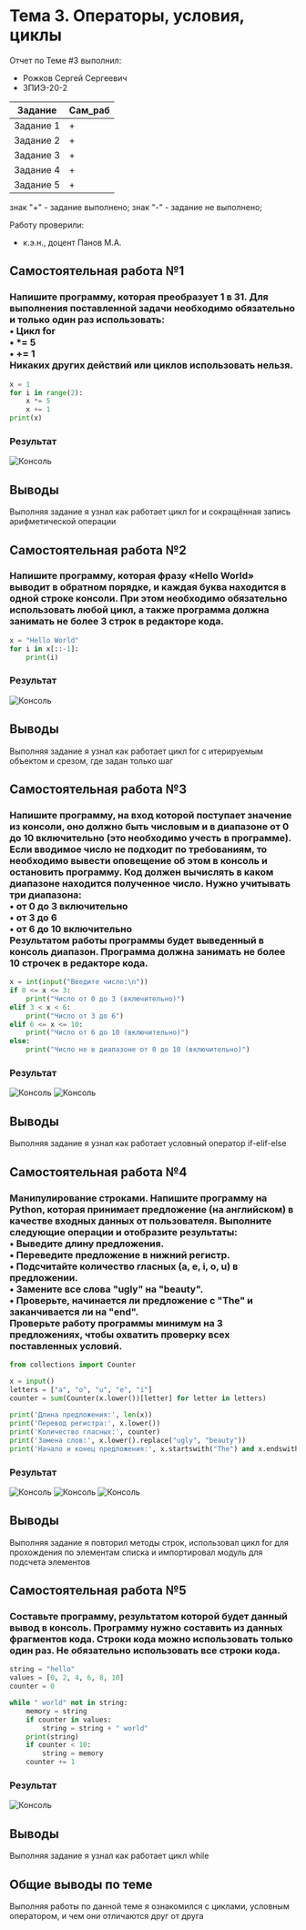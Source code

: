 # Тема 3. Операторы, условия, циклы
Отчет по Теме #3 выполнил:
- Рожков Сергей Сергеевич
- ЗПИЭ-20-2

| Задание | Сам_раб |
| ------  | ------ |
| Задание 1 | + |
| Задание 2 | + |
| Задание 3 | + |
| Задание 4 | + |
| Задание 5 | + |

знак "+" - задание выполнено; знак "-" - задание не выполнено;

Работу проверили:
- к.э.н., доцент Панов М.А.

## Самостоятельная работа №1
### Напишите программу, которая преобразует 1 в 31. Для выполнения поставленной задачи необходимо обязательно и только один раз использовать:<br>• Цикл for<br>• *= 5<br>• += 1<br>Никаких других действий или циклов использовать нельзя.

```python
x = 1
for i in range(2):
    x *= 5
    x += 1
print(x)
```

### Результат
![Консоль](https://github.com/samecss/SE/blob/c1c5676129afa4c46069122373c3ec5dad3e2296/%D1%81%D0%BA%D1%80%D0%B8%D0%BD%D1%8B/1.png)

## Выводы
Выполняя задание я узнал как работает цикл for и сокращённая запись арифметической операции

## Самостоятельная работа №2
### Напишите программу, которая фразу «Hello World» выводит в обратном порядке, и каждая буква находится в одной строке консоли. При этом необходимо обязательно использовать любой цикл, а также программа должна занимать не более 3 строк в редакторе кода.

```python
x = "Hello World"
for i in x[::-1]:
    print(i)
```

### Результат
![Консоль](https://github.com/samecss/SE/blob/c1c5676129afa4c46069122373c3ec5dad3e2296/%D1%81%D0%BA%D1%80%D0%B8%D0%BD%D1%8B/2.png)

## Выводы
Выполняя задание я узнал как работает цикл for с итерируемым объектом и срезом, где задан только шаг
  
## Самостоятельная работа №3
### Напишите программу, на вход которой поступает значение из консоли, оно должно быть числовым и в диапазоне от 0 до 10 включительно (это необходимо учесть в программе). Если вводимое число не подходит по требованиям, то необходимо вывести оповещение об этом в консоль и остановить программу. Код должен вычислять в каком диапазоне находится полученное число. Нужно учитывать три диапазона:<br>• от 0 до 3 включительно<br>• от 3 до 6<br>• от 6 до 10 включительно<br>Результатом работы программы будет выведенный в консоль диапазон. Программа должна занимать не более 10 строчек в редакторе кода.

```python
x = int(input("Введите число:\n"))
if 0 <= x <= 3:
    print("Число от 0 до 3 (включительно)")
elif 3 < x < 6:
    print("Число от 3 до 6")
elif 6 <= x <= 10:
    print("Число от 6 до 10 (включительно)")
else:
    print("Число не в диапазоне от 0 до 10 (включительно)")
```

### Результат
![Консоль](https://github.com/samecss/SE/blob/8e770021e0f840335e7c7a50f5ca30c58bc2229b/%D1%81%D0%BA%D1%80%D0%B8%D0%BD%D1%8B/3.1.png)
![Консоль](https://github.com/samecss/SE/blob/8e770021e0f840335e7c7a50f5ca30c58bc2229b/%D1%81%D0%BA%D1%80%D0%B8%D0%BD%D1%8B/3.2.png)

## Выводы
Выполняя задание я узнал как работает условный оператор if-elif-else
  
## Самостоятельная работа №4
### Манипулирование строками. Напишите программу на Python, которая принимает предложение (на английском) в качестве входных данных от пользователя. Выполните следующие операции и отобразите результаты:<br>• Выведите длину предложения.<br>• Переведите предложение в нижний регистр.<br>• Подсчитайте количество гласных (a, e, i, o, u) в предложении.<br>• Замените все слова "ugly" на "beauty".<br>• Проверьте, начинается ли предложение с "The" и заканчивается ли на "end".<br>Проверьте работу программы минимум на 3 предложениях, чтобы охватить проверку всех поставленных условий.

```python
from collections import Counter

x = input()
letters = ["a", "o", "u", "e", "i"]
counter = sum(Counter(x.lower())[letter] for letter in letters)
    
print('Длина предложения:', len(x))
print('Перевод регистра:', x.lower())
print('Количество гласных:', counter)
print('Замена слов:', x.lower().replace("ugly", "beauty"))
print('Начало и конец предложения:', x.startswith("The") and x.endswith("end"))
```

### Результат
![Консоль](https://github.com/samecss/SE/blob/c1c5676129afa4c46069122373c3ec5dad3e2296/%D1%81%D0%BA%D1%80%D0%B8%D0%BD%D1%8B/4.1.png)
![Консоль](https://github.com/samecss/SE/blob/c1c5676129afa4c46069122373c3ec5dad3e2296/%D1%81%D0%BA%D1%80%D0%B8%D0%BD%D1%8B/4.2.png)
![Консоль](https://github.com/samecss/SE/blob/c1c5676129afa4c46069122373c3ec5dad3e2296/%D1%81%D0%BA%D1%80%D0%B8%D0%BD%D1%8B/4.3.png)

## Выводы
Выполняя задание я повторил методы строк, использовал цикл for для прохождения по элементам списка и импортировал модуль для подсчета элементов
  
## Самостоятельная работа №5
### Составьте программу, результатом которой будет данный вывод в консоль. Программу нужно составить из данных фрагментов кода. Строки кода можно использовать только один раз. Не обязательно использовать все строки кода.

```python
string = "hello"
values = [0, 2, 4, 6, 8, 10]
counter = 0

while " world" not in string:
    memory = string
    if counter in values:
        string = string + " world"
    print(string)
    if counter < 10:
        string = memory
    counter += 1
```

### Результат
![Консоль](https://github.com/samecss/SE/blob/c1c5676129afa4c46069122373c3ec5dad3e2296/%D1%81%D0%BA%D1%80%D0%B8%D0%BD%D1%8B/5.png)

## Выводы
Выполняя задание я узнал как работает цикл while

## Общие выводы по теме
Выполняя работы по данной теме я ознакомился с циклами, условным оператором, и чем они отличаются друг от друга

